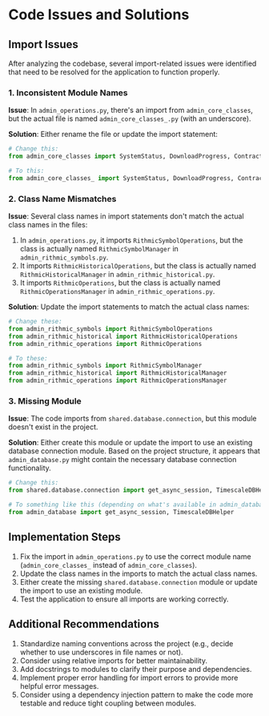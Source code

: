 # Code Issues and Solutions

## Import Issues

After analyzing the codebase, several import-related issues were identified that need to be resolved for the application to function properly.

### 1. Inconsistent Module Names

**Issue**: In `admin_operations.py`, there's an import from `admin_core_classes`, but the actual file is named `admin_core_classes_.py` (with an underscore).

**Solution**: Either rename the file or update the import statement:

```python
# Change this:
from admin_core_classes import SystemStatus, DownloadProgress, ContractInfo

# To this:
from admin_core_classes_ import SystemStatus, DownloadProgress, ContractInfo
```

### 2. Class Name Mismatches

**Issue**: Several class names in import statements don't match the actual class names in the files:

1. In `admin_operations.py`, it imports `RithmicSymbolOperations`, but the class is actually named `RithmicSymbolManager` in `admin_rithmic_symbols.py`.
2. It imports `RithmicHistoricalOperations`, but the class is actually named `RithmicHistoricalManager` in `admin_rithmic_historical.py`.
3. It imports `RithmicOperations`, but the class is actually named `RithmicOperationsManager` in `admin_rithmic_operations.py`.

**Solution**: Update the import statements to match the actual class names:

```python
# Change these:
from admin_rithmic_symbols import RithmicSymbolOperations  
from admin_rithmic_historical import RithmicHistoricalOperations
from admin_rithmic_operations import RithmicOperations

# To these:
from admin_rithmic_symbols import RithmicSymbolManager  
from admin_rithmic_historical import RithmicHistoricalManager
from admin_rithmic_operations import RithmicOperationsManager
```

### 3. Missing Module

**Issue**: The code imports from `shared.database.connection`, but this module doesn't exist in the project.

**Solution**: Either create this module or update the import to use an existing database connection module. Based on the project structure, it appears that `admin_database.py` might contain the necessary database connection functionality.

```python
# Change this:
from shared.database.connection import get_async_session, TimescaleDBHelper

# To something like this (depending on what's available in admin_database.py):
from admin_database import get_async_session, TimescaleDBHelper
```

## Implementation Steps

1. Fix the import in `admin_operations.py` to use the correct module name (`admin_core_classes_` instead of `admin_core_classes`).
2. Update the class names in the imports to match the actual class names.
3. Either create the missing `shared.database.connection` module or update the import to use an existing module.
4. Test the application to ensure all imports are working correctly.

## Additional Recommendations

1. Standardize naming conventions across the project (e.g., decide whether to use underscores in file names or not).
2. Consider using relative imports for better maintainability.
3. Add docstrings to modules to clarify their purpose and dependencies.
4. Implement proper error handling for import errors to provide more helpful error messages.
5. Consider using a dependency injection pattern to make the code more testable and reduce tight coupling between modules.